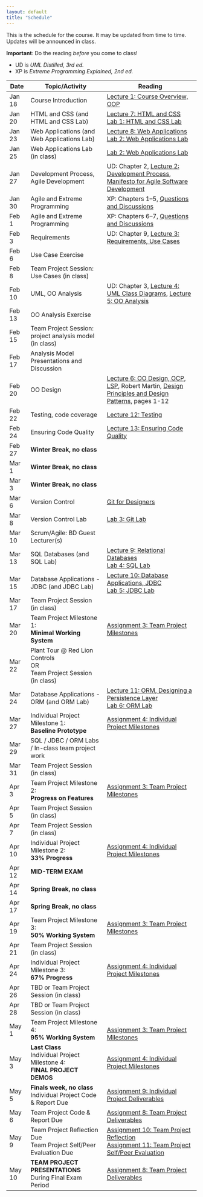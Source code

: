```yaml
---
layout: default
title: "Schedule"
---
```


This is the schedule for the course.  It may be updated from time to time.  Updates will be announced in class.

**Important**: Do the reading *before* you come to class!

* UD is *UML Distilled, 3rd ed.*
* XP is *Extreme Programming Explained, 2nd ed.*

Date | Topic/Activity | Reading
---- | -------------- | -------
Jan 18 | Course Introduction | [Lecture 1: Course Overview, OOP](lectures/lecture01.html)
Jan 20 | HTML and CSS (and HTML and CSS Lab) | [Lecture 7: HTML and CSS](lectures/lecture07.html)<br> [Lab 1: HTML and CSS Lab](./labs/lab01.html)
Jan 23 | Web Applications (and Web Applications Lab) | [Lecture 8: Web Applications](lectures/lecture08.html)<br> [Lab 2: Web Applications Lab](./labs/lab02.html)
Jan 25 | Web Applications Lab (in class) | [Lab 2: Web Applications Lab](./labs/lab02.html)
Jan 27 | Development Process, Agile Development | UD: Chapter 2, [Lecture 2: Development Process](lectures/lecture02.html), [Manifesto for Agile Software Development](http://www.agilemanifesto.org/)
Jan 30 | Agile and Extreme Programming | XP: Chapters 1&ndash;5, [Questions and Discussions](lectures/XPdiscussion1_5.html)
Feb 1 | Agile and Extreme Programming | XP: Chapters 6&ndash;7, [Questions and Discussions](lectures/XPdiscussion6_7.html)
Feb 3 | Requirements | UD: Chapter 9, [Lecture 3: Requirements, Use Cases](lectures/lecture03.html)
Feb 6 | Use Case Exercise |
Feb 8 | Team Project Session: Use Cases (in class) | 
Feb 10 | UML, OO Analysis | UD: Chapter 3, [Lecture 4: UML Class Diagrams](lectures/lecture04.html), [Lecture 5: OO Analysis](lectures/lecture05.html)
Feb 13 | OO Analysis Exercise | 
Feb 15 | Team Project Session: project analysis model (in class)
Feb 17 | Analysis Model Presentations and Discussion
Feb 20 | OO Design | [Lecture 6: OO Design, OCP, LSP](lectures/lecture06.html), Robert Martin, [Design Principles and Design Patterns](lectures/lecture06/Principles_and_Patterns.pdf), pages 1-12
Feb 22 | Testing, code coverage | [Lecture 12: Testing](lectures/lecture12.html)
Feb 24 | Ensuring Code Quality | [Lecture 13: Ensuring Code Quality](lectures/lecture13.html)
Feb 27 | **Winter Break, no class**
Mar 1 | **Winter Break, no class**
Mar 3 | **Winter Break, no class**
Mar 6 | Version Control | [Git for Designers](https://web.archive.org/web/20150301060509/http://hoth.entp.com/output/git_for_designers.html)
Mar 8 | Version Control Lab |  [Lab 3: Git Lab](./labs/lab03.html)
Mar 10 | Scrum/Agile: BD Guest Lecturer(s)
Mar 13 | SQL Databases (and SQL Lab) | [Lecture 9: Relational Databases](lectures/lecture09.html)<br> [Lab 4: SQL Lab](./labs/lab04.html)
Mar 15 | Database Applications - JDBC (and JDBC Lab) | [Lecture 10: Database Applications, JDBC](lectures/lecture10.html)<br> [Lab 5: JDBC Lab](./labs/lab05.html) 
Mar 17 | Team Project Session (in class)
Mar 20 | Team Project Milestone 1:<br> **Minimal Working System** | [Assignment 3: Team Project Milestones](assign/assign03.html)
Mar 22 | Plant Tour @ Red Lion Controls<br>OR<br>Team Project Session (in class)
Mar 24 | Database Applications - ORM (and ORM Lab) | [Lecture 11: ORM, Designing a Persistence Layer](lectures/lecture11.html)<br> [Lab 6: ORM Lab](./labs/lab06.html)
Mar 27 | Individual Project Milestone 1:<br> **Baseline Prototype** | [Assignment 4: Individual Project Milestones](assign/assign04.html)
Mar 29 | SQL / JDBC / ORM Labs / In-class team project work
Mar 31 | Team Project Session (in class)
Apr 3 | Team Project Milestone 2:<br> **Progress on Features** | [Assignment 3: Team Project Milestones](assign/assign03.html)
Apr 5 | Team Project Session (in class)
Apr 7 | Team Project Session (in class)
Apr 10 | Individual Project Milestone 2:<br> **33% Progress** | [Assignment 4: Individual Project Milestones](assign/assign04.html)
Apr 12 | **MID-TERM EXAM**
Apr 14 | **Spring Break, no class**
Apr 17 | **Spring Break, no class**
Apr 19 | Team Project Milestone 3:<br> **50% Working System** | [Assignment 3: Team Project Milestones](assign/assign03.html)
Apr 21 | Team Project Session (in class)
Apr 24 | Individual Project Milestone 3:<br> **67% Progress** | [Assignment 4: Individual Project Milestones](assign/assign04.html)
Apr 26 | TBD or Team Project Session (in class)
Apr 28 | TBD or Team Project Session (in class)
May 1 | Team Project Milestone 4:<br> **95% Working System** | <br>[Assignment 3: Team Project Milestones](assign/assign03.html)
May 3 | **Last Class**<br>Individual Project Milestone 4:<br> **FINAL PROJECT DEMOS** | [Assignment 4: Individual Project Milestones](assign/assign04.html)
May 5 | **Finals week, no class**<br>Individual Project Code & Report Due  | [Assignment 9: Individual Project Deliverables](assign/assign09.html)
May 6 | Team Project Code & Report Due| [Assignment 8: Team Project Deliverables](assign/assign08.html)
May 9 | Team Project Reflection Due<br>Team Project Self/Peer Evaluation Due | [Assignment 10: Team Project Reflection](assign/assign10.html)<br> [Assignment 11: Team Project Self/Peer Evaluation](assign/assign11.html)
May 10 | **TEAM PROJECT PRESENTATIONS**<br>During Final Exam Period | [Assignment 8: Team Project Deliverables](assign/assign08.html)